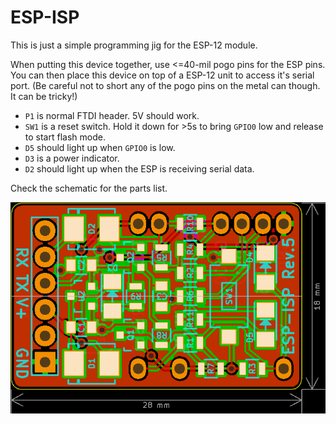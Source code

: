 ESP-ISP
=======

This is just a simple programming jig for the ESP-12 module.

When putting this device together, use <=40-mil pogo pins for the ESP pins.
You can then place this device on top of a ESP-12 unit to access it's serial port.
(Be careful not to short any of the pogo pins on the metal can though. It can be tricky!)

* `P1` is normal FTDI header. 5V should work.
* `SW1` is a reset switch. Hold it down for >5s to bring `GPIO0` low and release to start flash mode.
* `D5` should light up when `GPIO0` is low.
* `D3` is a power indicator.
* `D2` should light up when the ESP is receiving serial data.

Check the schematic for the parts list.

![Image of Board](./gerber/image.png)
